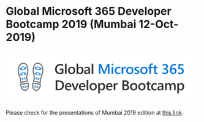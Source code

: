 
# Global Microsoft 365 Developer Bootcamp 2019 (Mumbai 12-Oct-2019)

![Global Microsoft 365 Developer Bootcamp](https://raw.githubusercontent.com/mstechcomin/m365dev-bootcamp-2019-mumbai/master/images/m365devbootcamp-logo-light.png "Global Microsoft 365 Developer Bootcamp")

Please check for the presentations of Mumbai 2019 edition at [this link](https://github.com/M365devbootcamp/Mumbai2019  "this link").
